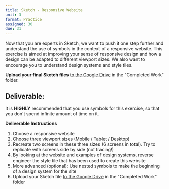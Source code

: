 ```yaml
---
title: Sketch - Responsive Website
unit: 3
format: Practice
assigned: 30
due: 31
---
```


Now that you are experts in Sketch, we want to push it one step further and understand the use of symbols in the context of a responsive website. This exercise is aimed at improving your sense of responsive design and how a design can be adapted to different viewport sizes. We also want to encourage you to understand design systems and style tiles.


 **Upload your final Sketch files** [to the Google Drive](https://drive.google.com/drive/folders/1ot3UZ30C5nak-KOUujMrGOz8XWagEW3X) in the "Completed Work" folder.


Deliverable:
-----------------------------------------

It is **HIGHLY** recommended that you use symbols for this exercise, so that you don't spend infinite amount of time on it.


**Deliverable Instructions**
1. Choose a responsive website
2. Choose three viewport sizes (Mobile / Tablet / Desktop)
3. Recreate two screens in these three sizes (6 screens in total). Try to replicate with screens side by side (not tracing!)
4. By looking at the website and examples of design systems, reverse engineer the style tile that has been used to create this website
5. More advanced (optional): Use nested symbols to make the beginning of a design system for the site
6. Upload your Sketch file [to the Google Drive](https://drive.google.com/drive/folders/1ot3UZ30C5nak-KOUujMrGOz8XWagEW3X) in the "Completed Work" folder
